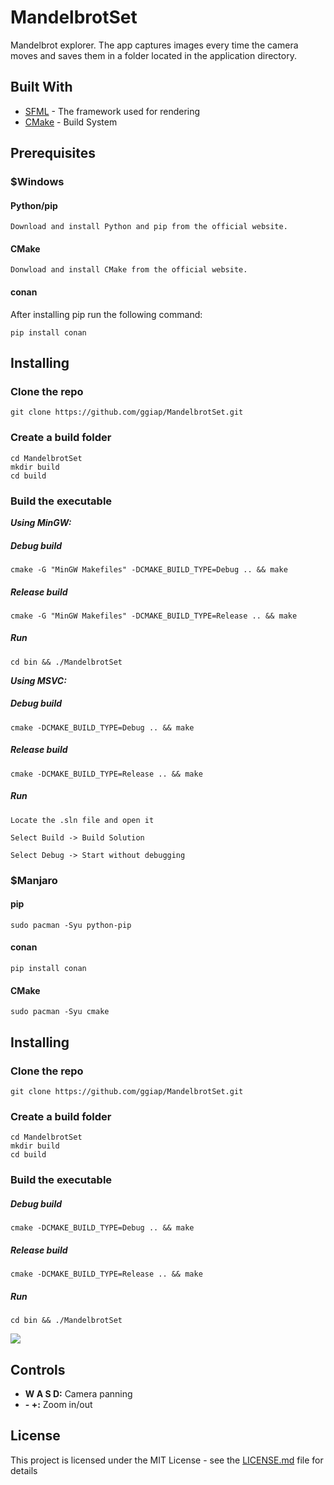 # MandelbrotSet
Mandelbrot explorer. The app captures images every time the camera moves and saves them in a folder located in the application directory.

## Built With

* [SFML](https://www.sfml-dev.org/) - The framework used for rendering
* [CMake](https://cmake.org/) - Build System

## Prerequisites

### $Windows

#### Python/pip
```
Download and install Python and pip from the official website.
```

#### CMake
```
Donwload and install CMake from the official website.
```

#### conan
After installing pip run the following command:
```
pip install conan
```

## Installing

### Clone the repo
```
git clone https://github.com/ggiap/MandelbrotSet.git
```

### Create a build folder

```
cd MandelbrotSet
mkdir build
cd build
```

### Build the executable

***Using MinGW:***
##### Debug build
```
cmake -G "MinGW Makefiles" -DCMAKE_BUILD_TYPE=Debug .. && make
```

##### Release build
```
cmake -G "MinGW Makefiles" -DCMAKE_BUILD_TYPE=Release .. && make
```

##### Run
```
cd bin && ./MandelbrotSet
```


***Using MSVC:***
##### Debug build
```
cmake -DCMAKE_BUILD_TYPE=Debug .. && make
```

##### Release build
```
cmake -DCMAKE_BUILD_TYPE=Release .. && make
```

##### Run
```
Locate the .sln file and open it
```
```
Select Build -> Build Solution
```
```
Select Debug -> Start without debugging
```


### $Manjaro

#### pip
```
sudo pacman -Syu python-pip
```

#### conan
```
pip install conan
```

#### CMake
```
sudo pacman -Syu cmake
```

## Installing

### Clone the repo
```
git clone https://github.com/ggiap/MandelbrotSet.git
```

### Create a build folder

```
cd MandelbrotSet
mkdir build
cd build
```

### Build the executable

##### Debug build
```
cmake -DCMAKE_BUILD_TYPE=Debug .. && make
```

##### Release build
```
cmake -DCMAKE_BUILD_TYPE=Release .. && make
```

##### Run
```
cd bin && ./MandelbrotSet
```

![](Gif/Mandelbrot.gif)

## Controls

* **W A S D:** Camera panning
* **- +:** Zoom in/out

## License

This project is licensed under the MIT License - see the [LICENSE.md](https://github.com/ggiap/MandelbrotSet/blob/master/LICENSE) file for details

